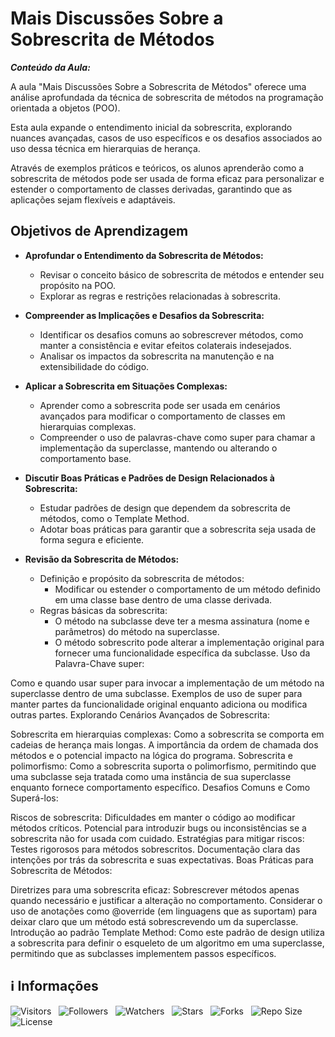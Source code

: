 <!-- Título -->
# Mais Discussões Sobre a Sobrescrita de Métodos

***Conteúdo da Aula:***

A aula "Mais Discussões Sobre a Sobrescrita de Métodos" oferece uma análise aprofundada da técnica de sobrescrita de métodos na programação orientada a objetos (POO).

Esta aula expande o entendimento inicial da sobrescrita, explorando nuances avançadas, casos de uso específicos e os desafios associados ao uso dessa técnica em hierarquias de herança.

Através de exemplos práticos e teóricos, os alunos aprenderão como a sobrescrita de métodos pode ser usada de forma eficaz para personalizar e estender o comportamento de classes derivadas, garantindo que as aplicações sejam flexíveis e adaptáveis.

## Objetivos de Aprendizagem

* **Aprofundar o Entendimento da Sobrescrita de Métodos:**

  * Revisar o conceito básico de sobrescrita de métodos e entender seu propósito na POO.
  * Explorar as regras e restrições relacionadas à sobrescrita.

* **Compreender as Implicações e Desafios da Sobrescrita:**

  * Identificar os desafios comuns ao sobrescrever métodos, como manter a consistência e evitar efeitos colaterais indesejados.
  * Analisar os impactos da sobrescrita na manutenção e na extensibilidade do código.

* **Aplicar a Sobrescrita em Situações Complexas:**

  * Aprender como a sobrescrita pode ser usada em cenários avançados para modificar o comportamento de classes em hierarquias complexas.
  * Compreender o uso de palavras-chave como super para chamar a implementação da superclasse, mantendo ou alterando o comportamento base.

* **Discutir Boas Práticas e Padrões de Design Relacionados à Sobrescrita:**

  * Estudar padrões de design que dependem da sobrescrita de métodos, como o Template Method.
  * Adotar boas práticas para garantir que a sobrescrita seja usada de forma segura e eficiente.

* **Revisão da Sobrescrita de Métodos:**

  * Definição e propósito da sobrescrita de métodos:
    * Modificar ou estender o comportamento de um método definido em uma classe base dentro de uma classe derivada.
  * Regras básicas da sobrescrita:
    * O método na subclasse deve ter a mesma assinatura (nome e parâmetros) do método na superclasse.
    * O método sobrescrito pode alterar a implementação original para fornecer uma funcionalidade específica da subclasse.
Uso da Palavra-Chave super:

Como e quando usar super para invocar a implementação de um método na superclasse dentro de uma subclasse.
Exemplos de uso de super para manter partes da funcionalidade original enquanto adiciona ou modifica outras partes.
Explorando Cenários Avançados de Sobrescrita:

Sobrescrita em hierarquias complexas:
Como a sobrescrita se comporta em cadeias de herança mais longas.
A importância da ordem de chamada dos métodos e o potencial impacto na lógica do programa.
Sobrescrita e polimorfismo:
Como a sobrescrita suporta o polimorfismo, permitindo que uma subclasse seja tratada como uma instância de sua superclasse enquanto fornece comportamento específico.
Desafios Comuns e Como Superá-los:

Riscos de sobrescrita:
Dificuldades em manter o código ao modificar métodos críticos.
Potencial para introduzir bugs ou inconsistências se a sobrescrita não for usada com cuidado.
Estratégias para mitigar riscos:
Testes rigorosos para métodos sobrescritos.
Documentação clara das intenções por trás da sobrescrita e suas expectativas.
Boas Práticas para Sobrescrita de Métodos:

Diretrizes para uma sobrescrita eficaz:
Sobrescrever métodos apenas quando necessário e justificar a alteração no comportamento.
Considerar o uso de anotações como @override (em linguagens que as suportam) para deixar claro que um método está sobrescrevendo um da superclasse.
Introdução ao padrão Template Method:
Como este padrão de design utiliza a sobrescrita para definir o esqueleto de um algoritmo em uma superclasse, permitindo que as subclasses implementem passos específicos.

<!-- Informações -->
## &#8505; Informações

![Visitors](https://api.visitorbadge.io/api/visitors?path=Devsgeeknerd%2Fcla-mai-sob-sob-met-her-log-ori-obj-com-fun&label=Visitantes&labelColor=%23700070&labelStyle=none&countColor=%23000fff&style=plastic&color=%23ffffff "Total de Visitantes")
&nbsp;
![Followers](https://img.shields.io/github/followers/Devsgeeknerd?style=p&label=Seguidores&labelColor=800080&color=000fff "Total de Seguidores")
&nbsp;
![Watchers](https://img.shields.io/github/watchers/Devsgeeknerd/cla-mai-sob-sob-met-her-log-ori-obj-com-fun?style=p&label=Observadores&labelColor=800080&color=000fff "Total de Observadores")
&nbsp;
![Stars](https://img.shields.io/github/stars/Devsgeeknerd/cla-mai-sob-sob-met-her-log-ori-obj-com-fun?style=p&label=Estrelas&labelColor=800080&color=000fff "Total de Estrelas")
&nbsp;
![Forks](https://img.shields.io/github/forks/Devsgeeknerd/cla-mai-sob-sob-met-her-log-ori-obj-com-fun?style=p&label=Bifurcações&labelColor=800080&color=000fff "Total de Bifurcações")
&nbsp;
![Repo Size](https://img.shields.io/github/repo-size/Devsgeeknerd/cla-mai-sob-sob-met-her-log-ori-obj-com-fun?style=p&label=Tamanho&labelColor=800080&color=000fff "Tamanho do Repositório")
&nbsp;
![License](https://img.shields.io/github/license/Devsgeeknerd/cla-mai-sob-sob-met-her-log-ori-obj-com-fun?style=p&label=Licença&labelColor=800080&color=000fff "Licença do Repositório")
